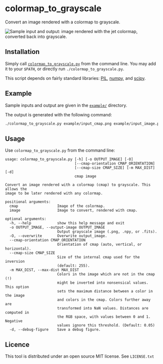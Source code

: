 # colormap_to_grayscale

Convert an image rendered with a colormap to grayscale.

![Sample input and output: image rendered with the jet
colormap, converted back into grayscale.](example/overview.png)

## Installation

Simply call [`colormap_to_grayscale.py`](colormap_to_grayscale.py) from the command line.
You may add it to your `$PATH`, or directly run `./colormap_to_grayscale.py`.

This script depends on fairly standard libraries:
[PIL](https://python-pillow.org),
[numpy](https://www.numpy.org),
and [scipy](https://www.scipy.org/scipylib/index.html).

## Example

Sample inputs and output are given in the [`example/`](example/) directory.

The output is generated with the following command:

~~~bash
./colormap_to_grayscale.py example/input_cmap.png example/input_image.png -o example/output.png
~~~

## Usage

Use `colormap_to_grayscale.py` from the command line:

~~~
usage: colormap_to_grayscale.py [-h] [-o OUTPUT_IMAGE] [-O]
                                [--cmap-orientation CMAP_ORIENTATION]
                                [--cmap-size CMAP_SIZE] [-m MAX_DIST] [-d]
                                cmap image

Convert an image rendered with a colormap (cmap) to grayscale. This allows the
image to be later rendered with any colormap.

positional arguments:
  cmap                  Image of the colormap.
  image                 Image to convert, rendered with cmap.

optional arguments:
  -h, --help            show this help message and exit
  -o OUTPUT_IMAGE, --output-image OUTPUT_IMAGE
                        Output grayscale image (.png, .npy, or .fits).
  -O, --overwrite       Overwrite output_image.
  --cmap-orientation CMAP_ORIENTATION
                        Orientation of cmap (auto, vertical, or horizontal).
  --cmap-size CMAP_SIZE
                        Size of the internal cmap used for the inversion
                        (default: 255).
  -m MAX_DIST, --max-dist MAX_DIST
                        Colors in the image which are not in the cmap (!)
                        might be inverted into nonsensical values. This option
                        sets the maximum distance between a color in the image
                        and colors in the cmap. Colors further away are
                        transformed into NaN values. Distances are computed in
                        the RGB space, with values between 0 and 1. Negative
                        values ignore this threshold. (Default: 0.05)
  -d, --debug-figure    Save a debug figure.
~~~

## Licence

This tool is distributed under an open source MIT license. See `LICENSE.txt`
